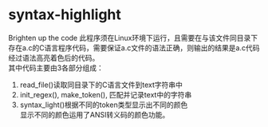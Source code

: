 # syntax-highlight
Brighten up the code
此程序须在Linux环境下运行，且需要在与该文件同目录下存在a.c的C语言程序代码，需要保证a.c文件的语法正确，则输出的结果是a.c代码经过语法高亮着色后的代码。<br>
其中代码主要由3各部分组成：<br>
1. read_file()读取同目录下的C语言文件到text字符串中<br>
2. init_regex(), make_token(), 匹配并记录text中的字符串<br>
3. syntax_light()根据不同的token类型显示出不同的颜色<br>
显示不同的颜色运用了ANSI转义码的颜色功能。
